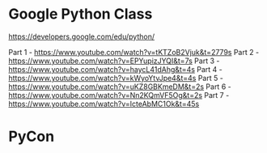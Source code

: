 # Google Python Class

https://developers.google.com/edu/python/

Part 1 - https://www.youtube.com/watch?v=tKTZoB2Vjuk&t=2779s
Part 2 - https://www.youtube.com/watch?v=EPYupizJYQI&t=7s
Part 3 - https://www.youtube.com/watch?v=haycL41dAhg&t=4s
Part 4 - https://www.youtube.com/watch?v=kWyoYtvJpe4&t=4s
Part 5 - https://www.youtube.com/watch?v=uKZ8GBKmeDM&t=2s
Part 6 - https://www.youtube.com/watch?v=Nn2KQmVF5Og&t=2s
Part 7 - https://www.youtube.com/watch?v=IcteAbMC1Ok&t=45s

# PyCon
